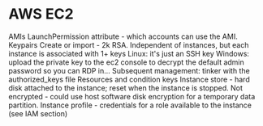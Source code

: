 # AWS EC2

AMIs
LaunchPermission attribute - which accounts can use the AMI.
Keypairs
Create or import - 2k RSA.
Independent of instances, but each instance is associated with 1+ keys
Linux: it's just an SSH key
Windows: upload the private key to the ec2 console to decrypt the default admin password so you can RDP in...
Subsequent management: tinker with the authorized_keys file
Resources and condition keys
Instance store - hard disk attached to the instance; reset when the instance is stopped. Not encrypted - could use host software disk encryption for a temporary data partition.
Instance profile - credentials for a role available to the instance (see IAM section)
